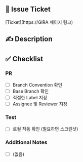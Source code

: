 ## :bookmark: Issue Ticket

<!-- Issue Ticket이 있을 경우, 해당 링크를 연결해주세요 -->

[Ticket](https://GIRA 페이지 링크)

## :writing_hand: Description

<!-- 어떤 내용의 PR인지 간단하게 작성해주세요. (ex. 메인 페이지 레이아웃 작업) -->

## :white_check_mark: Checklist

### PR

<!-- 작성중인 PR인 경우, Draft 모드로 생성해주세요. -->

- [ ] Branch Convention 확인
- [ ] Base Branch 확인
- [ ] 적절한 Label 지정
- [ ] Assignee 및 Reviewer 지정

### Test

- [ ] 로컬 작동 확인 (필요하면 스크린샷)

### Additional Notes

<!-- 추가 사항이 있을 경우, Todo list를 작성해주세요. -->

- [ ] (없음)
